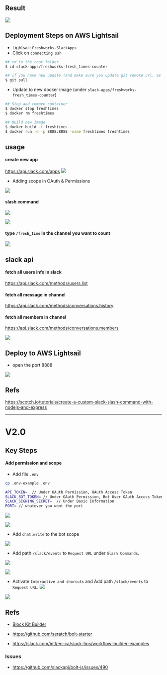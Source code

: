 ## Result

![](2020-04-24-12-03-41.png)

## Deployment Steps on AWS Lightsail

- Lightsail: `Freshworks-SlackApps`
- Click on `connecting ssh`

```bash
## cd to the root folder
$ cd slack-apps/freshworks-fresh_times-counter

## if you have new update (and make sure you update git remote url, as it's currently pointing to my repo)
$ git pull
```

- Update to new docker image (under `slack-apps/freshworks-fresh_times-counter`)

```bash
## Stop and remove container
$ docker stop freshtimes
$ docker rm freshtimes

## Build new image
$ docker build -t freshtimes .
$ docker run -d -p 8888:8888 -name freshtimes freshtimes
```

## usage

#### create new app

https://api.slack.com/apps
![](2020-04-24-12-19-01.png)

- Adding scope in OAuth & Permissions

![](2020-05-01-12-33-43.png)

#### slash command

![](2020-04-30-11-07-47.png)

![](2020-04-30-11-08-07.png)

#### type `/fresh_time` in the channel you want to count

![](2020-04-24-12-09-24.png)

## slack api

#### fetch all users info in slack

https://api.slack.com/methods/users.list

#### fetch all message in channel

https://api.slack.com/methods/conversations.history

#### fetch all members in channel

https://api.slack.com/methods/conversations.members

![](2020-04-24-00-41-05.png)

## Deploy to AWS Lightsail

- open the port 8888

![](2020-05-01-14-37-44.png)

## Refs

https://scotch.io/tutorials/create-a-custom-slack-slash-command-with-nodejs-and-express

---

# V2.0

## Key Steps

#### Add permission and scope

- Add file `.env`

```bash
cp .env-example .env
```

```bash
API_TOKEN=  // Under OAuth Permission, OAuth Access Token
SLACK_BOT_TOKEN= // Under OAuth Permission, Bot User OAuth Access Token
SLACK_SIGNING_SECRET=  // Under Basic Information
PORT= // whatever you want the port
```

![](2020-12-20-18-29-55.png)

![](2020-12-20-18-32-10.png)

- Add `chat:write` to the bot scope

![](2020-12-20-18-36-09.png)

- Add path `/slack/events` to `Request URL` under `Slash Commands`.

![](2020-12-20-18-42-00.png)

![](2020-12-20-18-41-29.png)

- Activate `Interactive and shorcuts` and Add path `/slack/events` to `Request URL`.
  ![](2020-12-20-18-25-56.png)

![](2020-12-20-18-21-21.png)

## Refs

- [Block Kit Builder](https://app.slack.com/block-kit-builder)

- https://github.com/seratch/bolt-starter

- https://slack.com/intl/en-ca/slack-tips/workflow-builder-examples

### Issues

- https://github.com/slackapi/bolt-js/issues/490
